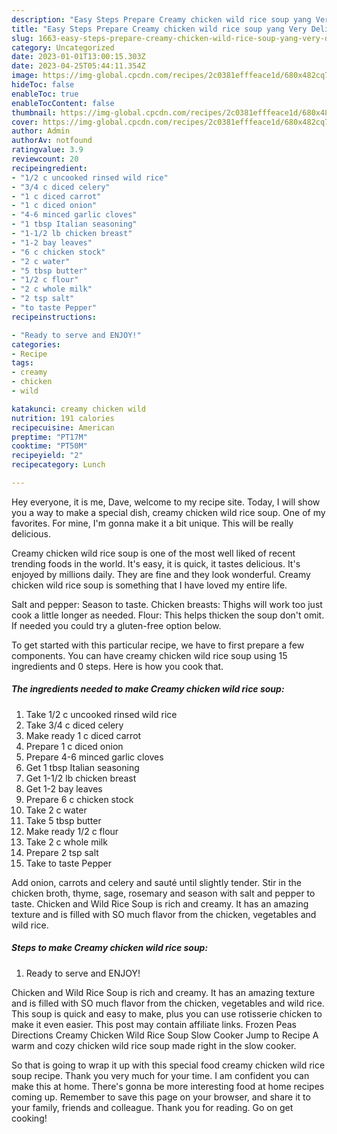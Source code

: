 ```yaml
---
description: "Easy Steps Prepare Creamy chicken wild rice soup yang Very Delicious"
title: "Easy Steps Prepare Creamy chicken wild rice soup yang Very Delicious"
slug: 1663-easy-steps-prepare-creamy-chicken-wild-rice-soup-yang-very-delicious
category: Uncategorized
date: 2023-01-01T13:00:15.303Z
date: 2023-04-25T05:44:11.354Z
image: https://img-global.cpcdn.com/recipes/2c0381efffeace1d/680x482cq70/creamy-chicken-wild-rice-soup-recipe-main-photo.jpg
hideToc: false
enableToc: true
enableTocContent: false
thumbnail: https://img-global.cpcdn.com/recipes/2c0381efffeace1d/680x482cq70/creamy-chicken-wild-rice-soup-recipe-main-photo.jpg
cover: https://img-global.cpcdn.com/recipes/2c0381efffeace1d/680x482cq70/creamy-chicken-wild-rice-soup-recipe-main-photo.jpg
author: Admin
authorAv: notfound
ratingvalue: 3.9
reviewcount: 20
recipeingredient:
- "1/2 c uncooked rinsed wild rice"
- "3/4 c diced celery"
- "1 c diced carrot"
- "1 c diced onion"
- "4-6 minced garlic cloves"
- "1 tbsp Italian seasoning"
- "1-1/2 lb chicken breast"
- "1-2 bay leaves"
- "6 c chicken stock"
- "2 c water"
- "5 tbsp butter"
- "1/2 c flour"
- "2 c whole milk"
- "2 tsp salt"
- "to taste Pepper"
recipeinstructions:

- "Ready to serve and ENJOY!"
categories:
- Recipe
tags:
- creamy
- chicken
- wild

katakunci: creamy chicken wild 
nutrition: 191 calories
recipecuisine: American
preptime: "PT17M"
cooktime: "PT50M"
recipeyield: "2"
recipecategory: Lunch

---
```



Hey everyone, it is me, Dave, welcome to my recipe site. Today, I will show you a way to make a special dish, creamy chicken wild rice soup. One of my favorites. For mine, I'm gonna make it a bit unique. This will be really delicious.

Creamy chicken wild rice soup is one of the most well liked of recent trending foods in the world. It's easy, it is quick, it tastes delicious. It's enjoyed by millions daily. They are fine and they look wonderful. Creamy chicken wild rice soup is something that I have loved my entire life.

Salt and pepper: Season to taste. Chicken breasts: Thighs will work too just cook a little longer as needed. Flour: This helps thicken the soup don&#39;t omit. If needed you could try a gluten-free option below.


To get started with this particular recipe, we have to first prepare a few components. You can have creamy chicken wild rice soup using 15 ingredients and 0 steps. Here is how you cook that.

<!--inarticleads1-->

##### The ingredients needed to make Creamy chicken wild rice soup:

1. Take 1/2 c uncooked rinsed wild rice
1. Take 3/4 c diced celery
1. Make ready 1 c diced carrot
1. Prepare 1 c diced onion
1. Prepare 4-6 minced garlic cloves
1. Get 1 tbsp Italian seasoning
1. Get 1-1/2 lb chicken breast
1. Get 1-2 bay leaves
1. Prepare 6 c chicken stock
1. Take 2 c water
1. Take 5 tbsp butter
1. Make ready 1/2 c flour
1. Take 2 c whole milk
1. Prepare 2 tsp salt
1. Take to taste Pepper


Add onion, carrots and celery and sauté until slightly tender. Stir in the chicken broth, thyme, sage, rosemary and season with salt and pepper to taste. Chicken and Wild Rice Soup is rich and creamy. It has an amazing texture and is filled with SO much flavor from the chicken, vegetables and wild rice. 

<!--inarticleads2-->

##### Steps to make Creamy chicken wild rice soup:


1. Ready to serve and ENJOY!

Chicken and Wild Rice Soup is rich and creamy. It has an amazing texture and is filled with SO much flavor from the chicken, vegetables and wild rice. This soup is quick and easy to make, plus you can use rotisserie chicken to make it even easier. This post may contain affiliate links. Frozen Peas Directions Creamy Chicken Wild Rice Soup Slow Cooker Jump to Recipe A warm and cozy chicken wild rice soup made right in the slow cooker. 

So that is going to wrap it up with this special food creamy chicken wild rice soup recipe. Thank you very much for your time. I am confident you can make this at home. There's gonna be more interesting food at home recipes coming up. Remember to save this page on your browser, and share it to your family, friends and colleague. Thank you for reading. Go on get cooking!
